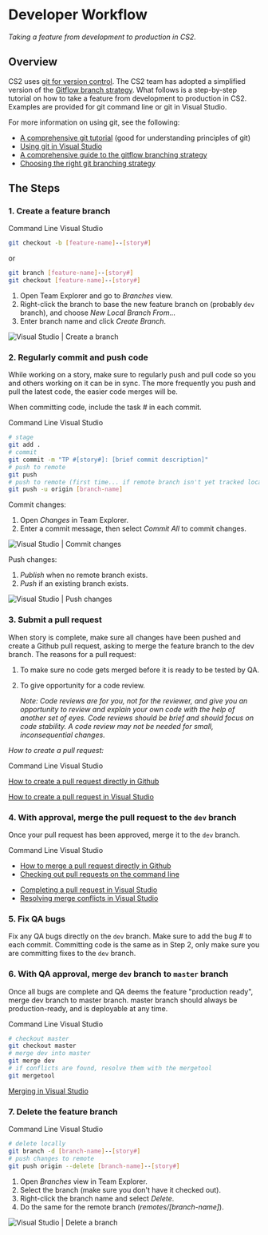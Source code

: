 # Developer Workflow

_Taking a feature from development to production in CS2._

## Overview

CS2 uses [git for version control](https://www.atlassian.com/git/tutorials/what-is-version-control/). The CS2 team has adopted a simplified version of the [Gitflow branch strategy](https://www.atlassian.com/git/tutorials/comparing-workflows/gitflow-workflow/). What follows is a step-by-step tutorial on how to take a feature from development to production in CS2. Examples are provided for git command line or git in Visual Studio.

For more information on using git, see the following:

- [A comprehensive git tutorial](https://www.atlassian.com/git/tutorials/what-is-version-control/) (good for understanding principles of git)
- [Using git in Visual Studio](https://www.visualstudio.com/en-us/docs/git/tutorial/gitworkflow)
- [A comprehensive guide to the gitflow branching strategy](http://nvie.com/posts/a-successful-git-branching-model/)
- [Choosing the right git branching strategy](http://www.creativebloq.com/web-design/choose-right-git-branching-strategy-121518344)

## The Steps

### 1. **Create a feature branch**

<div class="ds-example" data-ng-init="activeTool = {}; activeTool.branch = 'CLI'">
    <div class="ds-example__header">
        <a class="ds-button" data-ng-click="activeTool.branch = 'CLI'" data-ng-class="{'ds-button--active': activeTool.branch === 'CLI'}">Command Line</a>
        <a class="ds-button" data-ng-click="activeTool.branch = 'VS'" data-ng-class="{'ds-button--active': activeTool.branch === 'VS'}">Visual Studio</a>
    </div>

<div data-ng-if="activeTool.branch === 'CLI'">

```bash
git checkout -b [feature-name]--[story#]
```

or

```bash
git branch [feature-name]--[story#]
git checkout [feature-name]--[story#]
```

</div>

<div ng-if="activeTool.branch === 'VS'">

1. Open Team Explorer and go to _Branches_ view.
2. Right-click the branch to base the new feature branch on (probably `dev` branch), and choose _New Local Branch From..._
3. Enter branch name and click _Create Branch_.

![Visual Studio | Create a branch](https://www.visualstudio.com/en-us/docs/git/tutorial/_img/vsbranch.gif)

</div>
</div>

### 2. **Regularly commit and push code**

While working on a story, make sure to regularly push and pull code so you and others working on it can be in sync. The more frequently you push and pull the latest code, the easier code merges will be.

When committing code, include the task # in each commit.

<div class="ds-example" data-ng-init="activeTool.push = 'CLI'">
    <div class="ds-example__header">
        <a class="ds-button" data-ng-click="activeTool.push = 'CLI'" data-ng-class="{'ds-button--active': activeTool.push === 'CLI'}">Command Line</a>
        <a class="ds-button" data-ng-click="activeTool.push = 'VS'" data-ng-class="{'ds-button--active': activeTool.push === 'VS'}">Visual Studio</a>
    </div>

<div data-ng-if="activeTool.push === 'CLI'">

```bash
# stage
git add .
# commit
git commit -m "TP #[story#]: [brief commit description]"
# push to remote
git push
# push to remote (first time... if remote branch isn't yet tracked locally)
git push -u origin [branch-name]
```

</div>

<div data-ng-if="activeTool.push === 'VS'">

Commit changes:

1. Open _Changes_ in Team Explorer.
2. Enter a commit message, then select _Commit All_ to commit changes.

![Visual Studio | Commit changes](https://www.visualstudio.com/en-us/docs/git/tutorial/_img/vscommitall.gif)

Push changes:

1. _Publish_ when no remote branch exists.
2. _Push_ if an existing branch exists.

![Visual Studio | Push changes](https://www.visualstudio.com/en-us/docs/git/tutorial/_img/vspush.gif)

</div>
</div>

### 3. **Submit a pull request**

When story is complete, make sure all changes have been pushed and create a Github pull request, asking to merge the feature branch to the dev branch. The reasons for a pull request:

1. To make sure no code gets merged before it is ready to be tested by QA.
2. To give opportunity for a code review.

    _Note: Code reviews are for you, not for the reviewer, and give you an opportunity to review and explain your own code with the help of another set of eyes. Code reviews should be brief and should focus on code stability. A code review may not be needed for small, inconsequential changes._

_How to create a pull request:_

<div class="ds-example" data-ng-init="activeTool.pullRequest = 'CLI'">
    <div class="ds-example__header">
        <a class="ds-button" data-ng-click="activeTool.pullRequest = 'CLI'" data-ng-class="{'ds-button--active': activeTool.pullRequest === 'CLI'}">Command Line</a>
        <a class="ds-button" data-ng-click="activeTool.pullRequest = 'VS'" data-ng-class="{'ds-button--active': activeTool.pullRequest === 'VS'}">Visual Studio</a>
    </div>

<div data-ng-if="activeTool.pullRequest === 'CLI'">

[How to create a pull request directly in Github](https://help.github.com/articles/creating-a-pull-request/)

</div>

<div data-ng-if="activeTool.pullRequest === 'VS'">

[How to create a pull request in Visual Studio](https://www.visualstudio.com/en-us/docs/git/tutorial/pullrequest)

</div>
</div>

### 4. **With approval, merge the pull request to the `dev` branch**

Once your pull request has been approved, merge it to the `dev` branch.

<div class="ds-example" data-ng-init="activeTool.merge = 'CLI'">
    <div class="ds-example__header">
        <a class="ds-button" data-ng-click="activeTool.merge = 'CLI'" data-ng-class="{'ds-button--active': activeTool.merge === 'CLI'}">Command Line</a>
        <a class="ds-button" data-ng-click="activeTool.merge = 'VS'" data-ng-class="{'ds-button--active': activeTool.merge === 'VS'}">Visual Studio</a>
    </div>

<div data-ng-if="activeTool.merge === 'CLI'">

- [How to merge a pull request directly in Github](https://help.github.com/articles/merging-a-pull-request/)
- [Checking out pull requests on the command line](https://help.github.com/articles/checking-out-pull-requests-locally/)

</div>

<div data-ng-if="activeTool.merge === 'VS'">

- [Completing a pull request in Visual Studio](https://www.visualstudio.com/en-us/docs/git/tutorial/pullrequest#completing-a-pull-request)
- [Resolving merge conflicts in Visual Studio](https://www.visualstudio.com/en-us/docs/git/tutorial/merging)

</div>
</div>

### 5. **Fix QA bugs**

Fix any QA bugs directly on the `dev` branch. Make sure to add the bug # to each commit. Committing code is the same as in Step 2, only make sure you are committing fixes to the `dev` branch.

### 6. **With QA approval, merge `dev` branch to `master` branch**

Once all bugs are complete and QA deems the feature "production ready", merge dev branch to master branch. master branch should always be production-ready, and is deployable at any time.

<div class="ds-example" data-ng-init="activeTool.master = 'CLI'">
    <div class="ds-example__header">
        <a class="ds-button" data-ng-click="activeTool.master = 'CLI'" data-ng-class="{'ds-button--active': activeTool.master === 'CLI'}">Command Line</a>
        <a class="ds-button" data-ng-click="activeTool.master = 'VS'" data-ng-class="{'ds-button--active': activeTool.master === 'VS'}">Visual Studio</a>
    </div>

<div data-ng-if="activeTool.master === 'CLI'">

```bash
# checkout master
git checkout master
# merge dev into master
git merge dev
# if conflicts are found, resolve them with the mergetool
git mergetool
```

</div>

<div data-ng-if="activeTool.master === 'VS'">

[Merging in Visual Studio](https://www.visualstudio.com/en-us/docs/git/tutorial/merging)

</div>
</div>

### 7. **Delete the feature branch**

<div class="ds-example" data-ng-init="activeTool.delete = 'CLI'">
    <div class="ds-example__header">
        <a class="ds-button" data-ng-click="activeTool.delete = 'CLI'" data-ng-class="{'ds-button--active': activeTool.delete === 'CLI'}">Command Line</a>
        <a class="ds-button" data-ng-click="activeTool.delete = 'VS'" data-ng-class="{'ds-button--active': activeTool.delete === 'VS'}">Visual Studio</a>
    </div>

<div data-ng-if="activeTool.delete === 'CLI'">

```bash
# delete locally
git branch -d [branch-name]--[story#]
# push changes to remote
git push origin --delete [branch-name]--[story#]
```

</div>

<div data-ng-if="activeTool.delete === 'VS'">

1. Open _Branches_ view in Team Explorer.
2. Select the branch (make sure you don't have it checked out).
3. Right-click the branch name and select _Delete_.
4. Do the same for the remote branch (_remotes/[branch-name]_).

![Visual Studio | Delete a branch](https://www.visualstudio.com/en-us/docs/git/tutorial/_img/vsbranchdelete.gif)

</div>
</div>